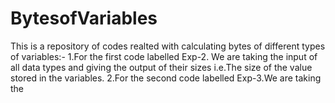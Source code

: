 # BytesofVariables
This is a repository of codes realted with calculating bytes of different types of variables:-
1.For the first code labelled Exp-2. We are taking the input of all data types and giving the output of their sizes i.e.The size of the value stored in the variables.
2.For the second code labelled Exp-3.We are taking the 
